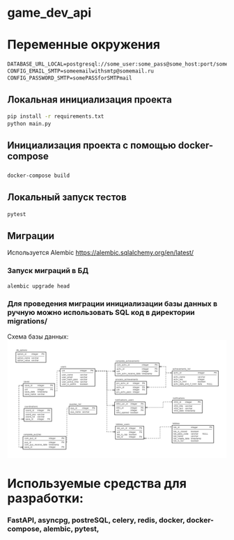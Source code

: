 # game_dev_api

# Переменные окружения

```dotenv
DATABASE_URL_LOCAL=postgresql://some_user:some_pass@some_host:port/some_db
CONFIG_EMAIL_SMTP=someemailwithsmtp@somemail.ru
CONFIG_PASSWORD_SMTP=somePASSforSMTPmail
```

## Локальная инициализация проекта

```bash
pip install -r requirements.txt
python main.py
```

## Инициализация проекта с помощью docker-compose

### 
```bash
docker-compose build
```

## Локальный запуск тестов

```bash
pytest
```

## Миграции
Используется Alembic https://alembic.sqlalchemy.org/en/latest/

### Запуск миграций в БД
```bash
alembic upgrade head
```
### Для проведения миграции инициализации базы данных в ручную можно использовать SQL код в директории migrations/


Схема базы данных:
![Database](img/db.jpeg)


# Используемые средства для разработки:

### FastAPI, asyncpg, postreSQL, celery, redis, docker, docker-compose, alembic, pytest, 

